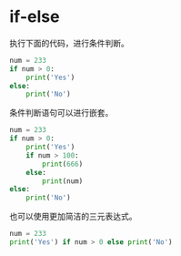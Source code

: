 # if-else

执行下面的代码，进行条件判断。

```python
num = 233
if num > 0:
    print('Yes')
else:
    print('No')
```

条件判断语句可以进行嵌套。

```python
num = 233
if num > 0:
    print('Yes')
    if num > 100:
        print(666)
    else:
        print(num)
else:
    print('No')
```

也可以使用更加简洁的三元表达式。

```python
num = 233
print('Yes') if num > 0 else print('No')
```

